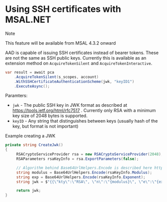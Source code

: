 # Using SSH certificates with MSAL.NET

>[!NOTE]
>This feature will be available from MSAL 4.3.2 onward

AAD is capable of issuing SSH certificates instead of bearer tokens. These are not the same as SSH public keys. Currently this is available as an extension method on `AcquireTokenSilent` and `AcquireTokenInteractive`.

```csharp
var result = await pca
    .AcquireTokenSilent(s_scopes, account)
    .WithSSHCertificateAuthenticationScheme(jwk, "keyID1")
    .ExecuteAsync();
```

Paramters:

- `jwk` - The public SSH key in JWK format as described at https://tools.ietf.org/html/rfc7517 . Currently only RSA with a minimum key size of 2048 bytes is supported.
- `keyID` - Any string that distinguishes between keys (usually hash of the key, but format is not important)

Example creating a JWK

```csharp
private string CreateJwk()
{
     RSACryptoServiceProvider rsa = new RSACryptoServiceProvider(2048);
     RSAParameters rsaKeyInfo = rsa.ExportParameters(false);

     // Algorithm behind Base64UrlHelpers.Encode is described here https://www.rfc-editor.org/rfc/rfc7515.html#appendix-C
     string modulus = Base64UrlHelpers.Encode(rsaKeyInfo.Modulus); 
     string exp = Base64UrlHelpers.Encode(rsaKeyInfo.Exponent);
     string jwk = $"{{\"kty\":\"RSA\", \"n\":\"{modulus}\", \"e\":\"{exp}\"}}";

     return jwk;
}
```
